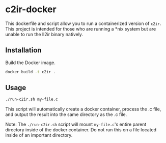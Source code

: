 # c2ir-docker

This dockerfile and script allow you to run a containerized version of `c2ir`.
This project is intended for those who are running a *nix system but are unable
to run the ll2ir binary natively.

## Installation

Build the Docker image.

```sh
docker build -t c2ir .
```

## Usage

```sh
./run-c2ir.sh my-file.c
```

This script will automatically create a docker container, process the .c
file, and output the result into the same directory as the .c file.

Note: The `./run-c2ir.sh` script will mount `my-file.c`'s entire parent
directory inside of the docker container. Do not run this on a file located
inside of an important directory.
